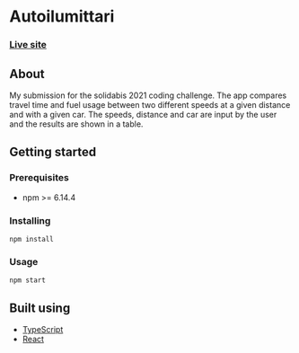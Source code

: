 # Autoilumittari

### [Live site](https://autoilumittari-joakimriikonen.netlify.app/)

## About

My submission for the solidabis 2021 coding challenge. The app compares travel time and fuel usage between two different speeds at a given distance and with a given car. The speeds, distance and car are input by the user and the results are shown in a table.

## Getting started

### Prerequisites
+ npm >= 6.14.4

### Installing
```
npm install
```

### Usage
```
npm start
```

## Built using
+ [TypeScript](https://www.typescriptlang.org/download)
+ [React](https://reactjs.org/)

